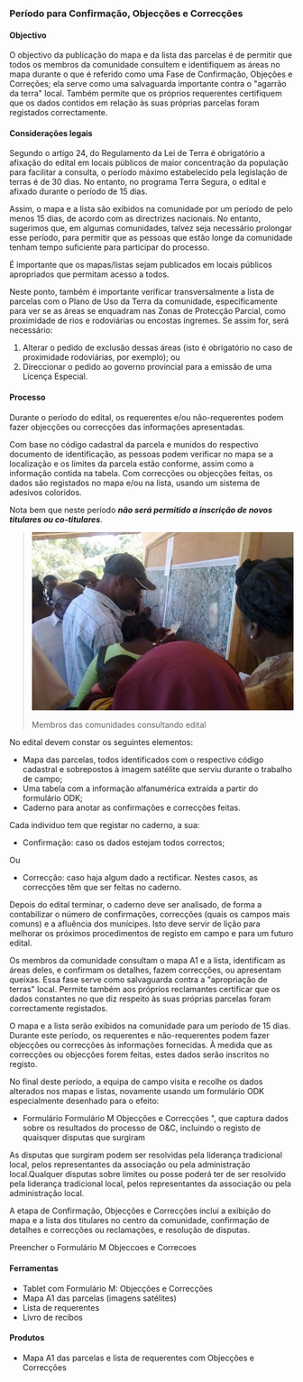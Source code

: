 ### Período para Confirmação, Objecções e Correcções

#### Objectivo

O objectivo da publicação do mapa e da lista das parcelas é de permitir que todos os membros da comunidade consultem e identifiquem as áreas no mapa durante o que é referido como uma Fase de Confirmação, Objeções e Correções; ela serve como uma salvaguarda importante contra o "agarrão da terra" local. Também permite que os próprios requerentes certifiquem que os dados contidos em relação às suas próprias parcelas foram registados correctamente.

#### Considerações legais

Segundo o artigo 24, do Regulamento da Lei de Terra é obrigatório a afixação do edital em locais públicos de maior concentração da população para facilitar a consulta, o período máximo estabelecido pela legislação de terras é de 30 dias. No entanto, no programa Terra Segura, o edital e afixado durante o período de 15 dias. 

Assim, o mapa e a lista são exibidos na comunidade por um período de pelo menos 15 dias, de acordo com as directrizes nacionais. No entanto, sugerimos que, em algumas comunidades, talvez seja necessário prolongar esse período, para permitir que as pessoas que estão longe da comunidade tenham tempo suficiente para participar do processo.

É importante que os mapas/listas sejam publicados em locais públicos apropriados que permitam acesso a todos.

Neste ponto, também é importante verificar transversalmente a lista de parcelas com o Plano de Uso da Terra da comunidade, especificamente para ver se as áreas se enquadram nas Zonas de Protecção Parcial, como proximidade de rios e rodoviárias ou encostas íngremes. Se assim for, será necessário:

1. Alterar o pedido de exclusão dessas áreas \(isto é obrigatório no caso de proximidade rodoviárias, por exemplo\); ou
2. Direccionar o pedido ao governo provincial para a emissão de uma Licença Especial.

#### Processo

Durante o período do edital, os requerentes e/ou não-requerentes podem fazer objecções ou correcções das informações apresentadas. 

Com base no código cadastral da parcela e munidos do respectivo documento de identificação, as pessoas podem verificar no mapa se a localização e os limites da parcela estão conforme, assim como a informação contida na tabela. Com correcções ou objecções feitas, os dados são registados no mapa e/ou na lista, usando um sistema de adesivos coloridos. 

Nota bem que neste período _**não será permitido a inscrição de novos titulares ou co-titulares**_.

> ![](/assets/edital_consult1.jpg)
>
> Membros das comunidades consultando edital

No edital devem constar os seguintes elementos:

* Mapa das parcelas, todos identificados com o respectivo código cadastral e sobrepostos à imagem satélite que serviu durante o trabalho de campo;
* Uma tabela com a informação alfanumérica extraída a partir do formulário ODK;
* Caderno para anotar as confirmações e correcções feitas.

Cada individuo tem que registar no caderno, a sua:

* Confirmação: caso os dados estejam todos correctos;

Ou

* Correcção: caso haja algum dado a rectificar. Nestes casos, as correcções têm que ser feitas no caderno.

Depois do edital terminar, o caderno deve ser analisado, de forma a contabilizar o número de confirmações, correcções \(quais os campos mais comuns\) e a afluência dos munícipes. Isto deve servir de lição para melhorar os próximos procedimentos de registo em campo e para um futuro edital.

Os membros da comunidade consultam o mapa A1 e a lista, identificam as áreas deles, e confirmam os detalhes, fazem correcções, ou apresentam queixas. Essa fase serve como salvaguarda contra a "apropriação de terras" local. Permite também aos próprios reclamantes certificar que os dados constantes no que diz respeito às suas próprias parcelas foram correctamente registados.

O mapa e a lista serão exibidos na comunidade para um período de 15 dias. Durante este período, os requerentes e não-requerentes podem fazer objecções ou correcções às informações fornecidas. À medida que as correcções ou objecções forem feitas, estes dados serão inscritos no registo.

No final deste período, a equipa de campo visita e recolhe os dados alterados nos mapas e listas, novamente usando um formulário ODK especialmente desenhado para o efeito:

* Formulário Formulário M Objecções e Correcções ", que captura dados sobre os resultados do processo de O&C, incluindo o registo de quaisquer disputas que surgiram

As disputas que surgiram podem ser resolvidas pela liderança tradicional local, pelos representantes da associação ou pela administração local.Qualquer disputas sobre limites ou posse poderá ter de ser resolvido pela liderança tradicional local, pelos representantes da associação ou pela administração local.

A etapa de Confirmação, Objecções e Correcções inclui a exibição do mapa e a lista dos titulares no centro da comunidade, confirmação de detalhes e correcções ou reclamações, e resolução de disputas.

Preencher o Formulário M Objeccoes e Correcoes

#### Ferramentas

* Tablet com Formulário M: Objecções e Correcções
* Mapa A1 das parcelas \(imagens satélites\)
* Lista de requerentes
* Livro de recibos

#### Produtos

* Mapa A1 das parcelas e lista de requerentes com Objecções e Correcções



